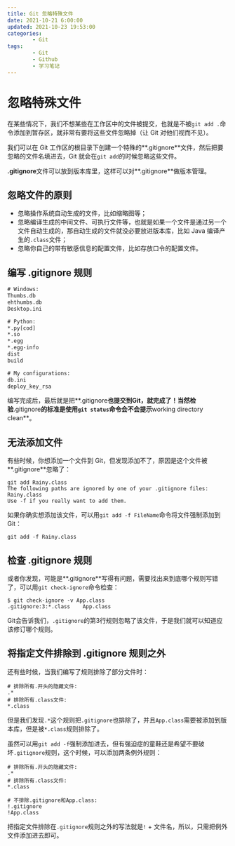 ```yaml
---
title: Git 忽略特殊文件
date: 2021-10-21 6:00:00
updated: 2021-10-23 19:53:00
categories:
        - Git
tags:
        - Git
        - Github
        - 学习笔记
---
```

# 忽略特殊文件

在某些情况下，我们不想某些在工作区中的文件被提交，也就是不被`git add .`命令添加到暂存区，就非常有要将这些文件忽略掉（让 Git 对他们视而不见）。

我们可以在 Git 工作区的根目录下创建一个特殊的**.gitignore**文件，然后把要忽略的文件名填进去，Git 就会在`git add`的时候忽略这些文件。

**.gitignore**文件可以放到版本库里，这样可以对**.gitignore**做版本管理。

## 忽略文件的原则

- 忽略操作系统自动生成的文件，比如缩略图等；
- 忽略编译生成的中间文件、可执行文件等，也就是如果一个文件是通过另一个文件自动生成的，那自动生成的文件就没必要放进版本库，比如 Java 编译产生的`.class`文件；
- 忽略你自己的带有敏感信息的配置文件，比如存放口令的配置文件。

## 编写 .gitignore 规则

```txt
# Windows:
Thumbs.db
ehthumbs.db
Desktop.ini

# Python:
*.py[cod]
*.so
*.egg
*.egg-info
dist
build

# My configurations:
db.ini
deploy_key_rsa
```

编写完成后，最后就是把**.gitignore**也提交到Git，就完成了！当然检验**.gitignore**的标准是使用`git status`命令会不会提示**working directory clean**。

## 无法添加文件

有些时候，你想添加一个文件到 Git，但发现添加不了，原因是这个文件被**.gitignore**忽略了：

```
git add Rainy.class
The following paths are ignored by one of your .gitignore files:
Rainy.class
Use -f if you really want to add them.
```

如果你确实想添加该文件，可以用`git add -f FileName`命令将文件强制添加到 Git：

```
git add -f Rainy.class
```

## 检查 .gitignore 规则

或者你发现，可能是**.gitignore**写得有问题，需要找出来到底哪个规则写错了，可以用`git check-ignore`命令检查：

```
$ git check-ignore -v App.class
.gitignore:3:*.class	App.class
```

Git会告诉我们，`.gitignore`的第3行规则忽略了该文件，于是我们就可以知道应该修订哪个规则。

## 将指定文件排除到 .gitignore 规则之外

还有些时候，当我们编写了规则排除了部分文件时：

```
# 排除所有.开头的隐藏文件:
.*
# 排除所有.class文件:
*.class
```

但是我们发现`.*`这个规则把`.gitignore`也排除了，并且`App.class`需要被添加到版本库，但是被`*.class`规则排除了。

虽然可以用`git add -f`强制添加进去，但有强迫症的童鞋还是希望不要破坏`.gitignore`规则，这个时候，可以添加两条例外规则：

```
# 排除所有.开头的隐藏文件:
.*
# 排除所有.class文件:
*.class

# 不排除.gitignore和App.class:
!.gitignore
!App.class
```

把指定文件排除在`.gitignore`规则之外的写法就是`!` + 文件名，所以，只需把例外文件添加进去即可。

